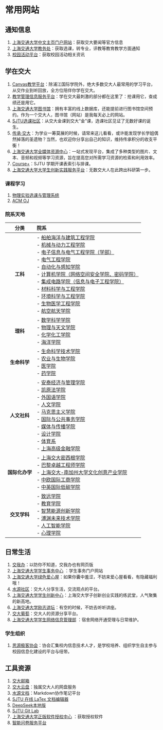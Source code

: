 # 常用网站
## 通知信息
1. [上海交通大学中文主页门户网站](https://www.sjtu.edu.cn/)：获取交大要闻等官方信息
2. [上海交通大学教务处](https://jwc.sjtu.edu.cn/)：获取选课，转专业，评教等教育教学方面通知
3. [校园活动平台](https://activity.sjtu.edu.cn/academic)：获取校园活动相关资讯

## 学在交大
1. [Canvas教学平台](https://oc.sjtu.edu.cn/)：除浦江国际学院外，绝大多数交大人最常用的学习平台，从交作业到听回放，全方位陪伴你学在交大。
2. [教学管理信息服务平台](https://i.sjtu.edu.cn/)：学在交大最刺激的部分都在这里了：抢课用它，查成绩还是用它。
3. [上海交通大学图书馆](https://www.lib.sjtu.edu.cn/f/main/index.shtml)：拥有丰富的线上数据库，还能提前进行图书馆空间预约。作为一个交大人，图书馆（网站）是我每天必上的网站。
4. [SJTU选课社区](https://course.sjtu.plus/)：从交大金课到交大“金”课，选课社区见证了无数好课的诞生。
5. [传承·交大](https://share.dyweb.sjtu.cn/)：为学业一筹莫展的时候，请常来这儿看看，或许能发现学长学姐偶然掉落的圣遗物？当然，也欢迎你分享出自己的知识，维持传承积分的收支平衡！
6. [上海交通大学全媒体资源中心](https://vlc.sjtu.edu.cn/)：一站式发现平台，集成了多种类型的图片、文本、音频和视频等学习资源，旨在提高您对所需学习资源的检索和利用效率。
7. [Course+](https://geek.sjtu.edu.cn/course-plus/)：SJTU 学期开课表索引与排课。
8. [上海交通大学大学生创新实践服务平台](https://prp.jwc.sjtu.edu.cn/)：无数交大人在此跨出科研第一步。
### 课程学习
1. [物理实验选课与管理系统](http://www.phycai.sjtu.edu.cn/)
2. [ACM OJ](https://acm.sjtu.edu.cn/OnlineJudge/)
### 院系天地
| 分类 | 院系 |
| :--: | :--- |
| **工科** | - [船舶海洋与建筑工程学院](https://naoce.sjtu.edu.cn) <br> - [机械与动力工程学院](https://me.sjtu.edu.cn) <br> - [电子信息与电气工程学院（学部）](https://www.seiee.sjtu.edu.cn) <br> - [电气工程学院](https://eei.sjtu.edu.cn/) <br> - [自动化与感知学院]() <br> - [计算机学院（网络空间安全学院、密码学院）]() <br> - [集成电路学院（信息与电子工程学院）](https://icisee.sjtu.edu.cn) <br> - [材料科学与工程学院](https://smse.sjtu.edu.cn) <br> - [环境科学与工程学院](https://sese.sjtu.edu.cn) <br> - [生物医学工程学院](https://bme.sjtu.edu.cn) <br> - [航空航天学院](https://www.aero.sjtu.edu.cn) |
| **理科** | - [数学科学学院](https://www.math.sjtu.edu.cn) <br> - [物理与天文学院](https://www.physics.sjtu.edu.cn) <br> - [化学化工学院](https://scce.sjtu.edu.cn) <br> - [海洋学院](https://soo.sjtu.edu.cn/) |
| **生命科学** | - [生命科学技术学院](https://life.sjtu.edu.cn) <br> - [农业与生物学院](https://www.agri.sjtu.edu.cn) <br> - [医学院](https://www.shsmu.edu.cn) <br> - [药学院](https://pharm.sjtu.edu.cn) |
| **人文社科** | - [安泰经济与管理学院](http.acem.sjtu.edu.cn) <br> - [凯原法学院](https://law.sjtu.edu.cn) <br> - [外国语学院](https://sfl.sjtu.edu.cn) <br> - [人文学院](https://shss.sjtu.edu.cn) <br> - [马克思主义学院](https://ma.sjtu.edu.cn/) <br> - [国际与公共事务学院](https://www.sipa.sjtu.edu.cn) <br> - [媒体与传播学院](https://smc.sjtu.edu.cn/) <br> - [设计学院](https://designschool.sjtu.edu.cn) <br> - [体育系](https://tiyuxi.sjtu.edu.cn) <br> - [上海高级金融学院](https://www.saif.sjtu.edu.cn) |
| **国际化办学** | - [上海交大密西根学院](https://www.ji.sjtu.edu.cn/) <br> - [巴黎卓越工程师学院](https://speit.sjtu.edu.cn) <br> - [上海交大-南加州大学文化创意产业学院](https://icci.sjtu.edu.cn) <br> - [中欧国际工商学院](https://cn.ceibs.edu) <br> - [中英国际低碳学院](https://lcc.sjtu.edu.cn) |
| **交叉学科** | - [致远学院](https://zhiyuan.sjtu.edu.cn) <br> - [教育学院](https://soe.sjtu.edu.cn/) <br> - [智慧能源创新学院](https://www.senergy.sjtu.edu.cn/) <br> - [溥渊未来技术学院](https://gift.sjtu.edu.cn/) <br> - [人工智能学院](https://soai.sjtu.edu.cn/) <br> - [心理学院](https://psychology.sjtu.edu.cn/) |


## 日常生活
1. [交我办](https://my.sjtu.edu.cn/)：以防你不知道，交我办也有网页版
2. [上海交通大学学生事务中心](https://affairs.sjtu.edu.cn/) ：学生事务门户网站
3. [上海交通大学绿色爱心屋](https://aixinwu.sjtu.edu.cn/)：如果你囊中羞涩，不妨来爱心屋看看，有隐藏福利哦！
4. [水源社区](https://shuiyuan.sjtu.edu.cn/)：交大人分享生活，交流观点的平台。
5. [上海交通大学学生创新中心](https://www.si.sjtu.edu.cn/home)：上海交大学子创新创业实践的练武堂，人气聚集的新高地。
6. [上海交通大学励志讲坛](https://lzjt.sjtu.edu.cn/)：有空的时候，不妨去听听讲座。
7. [交大葡萄](https://pt.sjtu.edu.cn/index.php)：交大人的资源分享平台。
8. [上海交通大学学生网络信息管理部](https://nimo.sjtu.edu.cn/) ：宿舍网络开通受理与日常维护。
### 学生组织
1. [思源极客协会](https://geek.sjtu.edu.cn/)：协会汇集校内信息技术人才，是学校培养、组织学生自主参与校园信息化建设的平台与纽带。

## 工具资源
1. [交大邮箱](https://mail.sjtu.edu.cn/)
2. [交大云盘](https://jbox.sjtu.edu.cn/)：独属交大人的网盘服务
3. [水源文档](https://notes.sjtu.edu.cn/)：Markdown协作笔记平台
4. [SJTU 在线 LaTex 文档编辑器](https://latex.sjtu.edu.cn/)
5. [DeepSeek本地版](https://chat.sjtu.edu.cn/)
6. [SJTU Git Lab](https://git.sjtu.edu.cn/)
7. [上海交通大学正版软件授权中心](https://software.sjtu.edu.cn/) ：获取授权软件
8. [智能问卷服务平台](https://wj.sjtu.edu.cn/)
